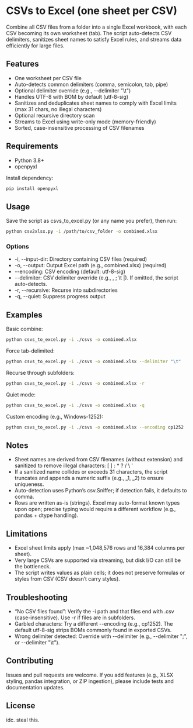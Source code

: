 # CSVs to Excel (one sheet per CSV)

Combine all CSV files from a folder into a single Excel workbook, with each CSV becoming its own worksheet (tab). The script auto-detects CSV delimiters, sanitizes sheet names to satisfy Excel rules, and streams data efficiently for large files.

## Features
- One worksheet per CSV file
- Auto-detects common delimiters (comma, semicolon, tab, pipe)
- Optional delimiter override (e.g., --delimiter "\t")
- Handles UTF-8 with BOM by default (utf-8-sig)
- Sanitizes and deduplicates sheet names to comply with Excel limits (max 31 chars, no illegal characters)
- Optional recursive directory scan
- Streams to Excel using write-only mode (memory-friendly)
- Sorted, case-insensitive processing of CSV filenames

## Requirements
- Python 3.8+
- openpyxl

Install dependency:
```bash
pip install openpyxl
```

## Usage
Save the script as csvs_to_excel.py (or any name you prefer), then run:

```bash
python csv2xlsx.py -i /path/to/csv_folder -o combined.xlsx
```

### Options
- -i, --input-dir: Directory containing CSV files (required)
- -o, --output: Output Excel path (e.g., combined.xlsx) (required)
- --encoding: CSV encoding (default: utf-8-sig)
- --delimiter: CSV delimiter override (e.g., , ; \t |). If omitted, the script auto-detects.
- -r, --recursive: Recurse into subdirectories
- -q, --quiet: Suppress progress output

## Examples

Basic combine:
```bash
python csvs_to_excel.py -i ./csvs -o combined.xlsx
```

Force tab-delimited:
```bash
python csvs_to_excel.py -i ./csvs -o combined.xlsx --delimiter "\t"
```

Recurse through subfolders:
```bash
python csvs_to_excel.py -i ./csvs -o combined.xlsx -r
```

Quiet mode:
```bash
python csvs_to_excel.py -i ./csvs -o combined.xlsx -q
```

Custom encoding (e.g., Windows-1252):
```bash
python csvs_to_excel.py -i ./csvs -o combined.xlsx --encoding cp1252
```

## Notes
- Sheet names are derived from CSV filenames (without extension) and sanitized to remove illegal characters: [ ] : * ? / \ '
- If a sanitized name collides or exceeds 31 characters, the script truncates and appends a numeric suffix (e.g., _1, _2) to ensure uniqueness.
- Auto-detection uses Python’s csv.Sniffer; if detection fails, it defaults to comma.
- Rows are written as-is (strings). Excel may auto-format known types upon open; precise typing would require a different workflow (e.g., pandas + dtype handling).

## Limitations
- Excel sheet limits apply (max ~1,048,576 rows and 16,384 columns per sheet).
- Very large CSVs are supported via streaming, but disk I/O can still be the bottleneck.
- The script writes values as plain cells; it does not preserve formulas or styles from CSV (CSV doesn’t carry styles).

## Troubleshooting
- “No CSV files found”: Verify the -i path and that files end with .csv (case-insensitive). Use -r if files are in subfolders.
- Garbled characters: Try a different --encoding (e.g., cp1252). The default utf-8-sig strips BOMs commonly found in exported CSVs.
- Wrong delimiter detected: Override with --delimiter (e.g., --delimiter ";", or --delimiter "\t").

## Contributing
Issues and pull requests are welcome. If you add features (e.g., XLSX styling, pandas integration, or ZIP ingestion), please include tests and documentation updates.

## License
idc. steal this.
